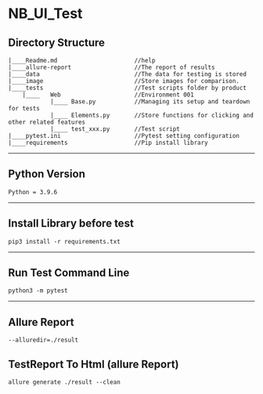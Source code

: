 # NB_UI_Test
## Directory Structure
```
|____Readme.md                      //help
|____allure-report                  //The report of results
|____data                           //The data for testing is stored
|____image                          //Store images for comparison.
|____tests                          //Test scripts folder by product
    |____   Web                     //Environment 001
            |____ Base.py           //Managing its setup and teardown for tests
            |____ Elements.py       //Store functions for clicking and other related features
            |____ test_xxx.py       //Test script
|____pytest.ini                     //Pytest setting configuration
|____requirements                   //Pip install library
```

---

## Python Version
`Python = 3.9.6`

---

## Install Library before test
`pip3 install -r requirements.txt`

---

## Run Test Command Line
`python3 -m pytest`

---

## Allure Report 
`--alluredir=./result`


## TestReport To Html (allure Report)
`allure generate ./result --clean`

